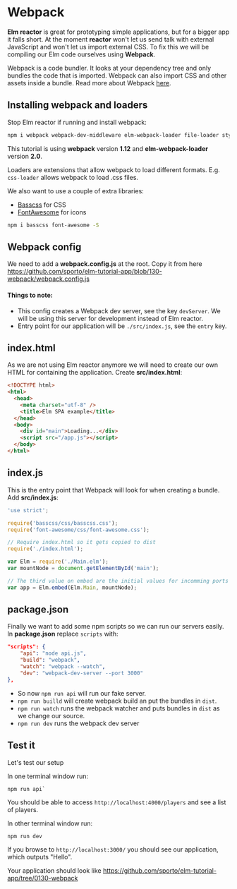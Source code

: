 # Webpack

__Elm reactor__ is great for prototyping simple applications, but for a bigger app it falls short. At the moment __reactor__ won't let us send talk with external JavaScript and won't let us import external CSS. To fix this we will be compiling our Elm code ourselves using __Webpack__.

Webpack is a code bundler. It looks at your dependency tree and only bundles the code that is imported. Webpack can also import CSS and other assets inside a bundle. Read more about Webpack [here](https://webpack.github.io/).


## Installing webpack and loaders

Stop Elm reactor if running and install webpack:

```bash
npm i webpack webpack-dev-middleware elm-webpack-loader file-loader style-loader css-loader url-loader -S
```

This tutorial is using __webpack__ version __1.12__ and __elm-webpack-loader__ version __2.0__.

Loaders are extensions that allow webpack to load different formats. E.g. `css-loader` allows webpack to load .css files.

We also want to use a couple of extra libraries:

- [Basscss](http://www.basscss.com/) for CSS
- [FontAwesome](https://fortawesome.github.io/Font-Awesome/) for icons

```bash
npm i basscss font-awesome -S
```

## Webpack config

We need to add a __webpack.config.js__ at the root. Copy it from here <https://github.com/sporto/elm-tutorial-app/blob/130-webpack/webpack.config.js>

#### Things to note:

- This config creates a Webpack dev server, see the key `devServer`. We will be using this server for development instead of Elm reactor.
- Entry point for our application will be `./src/index.js`, see the `entry` key.

## index.html

As we are not using Elm reactor anymore we will need to create our own HTML for containing the application. Create __src/index.html__:

```html
<!DOCTYPE html>
<html>
  <head>
    <meta charset="utf-8" />
    <title>Elm SPA example</title>
  </head>
  <body>
    <div id="main">Loading...</div>
    <script src="/app.js"></script>
  </body>
</html>
```

## index.js

This is the entry point that Webpack will look for when creating a bundle. Add __src/index.js__:

```js
'use strict';

require('basscss/css/basscss.css');
require('font-awesome/css/font-awesome.css');

// Require index.html so it gets copied to dist
require('./index.html');

var Elm = require('./Main.elm');
var mountNode = document.getElementById('main');

// The third value on embed are the initial values for incomming ports into Elm
var app = Elm.embed(Elm.Main, mountNode);
```

## package.json

Finally we want to add some npm scripts so we can run our servers easily. In __package.json__ replace `scripts` with:

```json
"scripts": {
    "api": "node api.js",
    "build": "webpack",
    "watch": "webpack --watch",
    "dev": "webpack-dev-server --port 3000"
},
```

- So now `npm run api` will run our fake server.
- `npm run builld` will create webpack build an put the bundles in `dist`.
- `npm run watch` runs the webpack watcher and puts bundles in `dist` as we change our source.
- `npm run dev` runs the webpack dev server

## Test it

Let's test our setup

In one terminal window run:

```
npm run api`
```

You should be able to access `http://localhost:4000/players` and see a list of players.

In other terminal window run:

```
npm run dev
```

If you browse to `http://localhost:3000/` you should see our application, which outputs "Hello".

Your application should look like <https://github.com/sporto/elm-tutorial-app/tree/0130-webpack>




